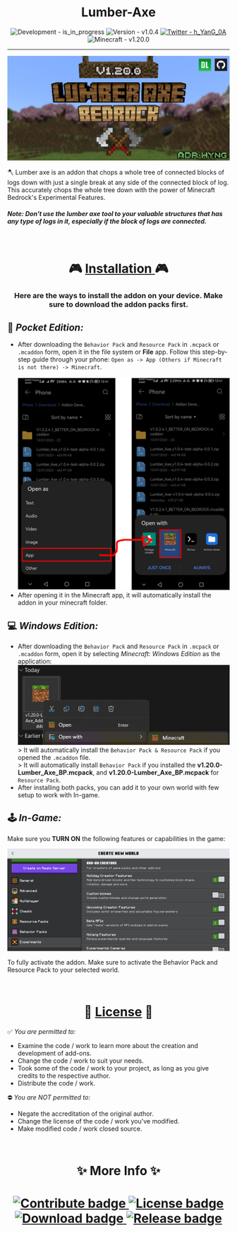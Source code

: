 <h1 align="center"> <strong> Lumber-Axe </strong> </h1>

<!-- img.shield's live badge not working consistently. -->
<!-- ![status](https://img.shields.io/endpoint?url=https%3A%2F%2Fdynamic-badge-formatter-ynrxn78r2oye.runkit.sh%2Fjson%3Furl%3Dhttps%253A%252F%252Flumber-axe-development-status-35us2vizz6yl.runkit.sh%252F%26query%3DDevelopment%26formatter%3Dmetric%26label%3DDevelopment%26labelColor%3Dgrey%26color%3Dblue%26logo%3Dvisualstudiocode%26logoColor%3Dblue%26logoWidth%3D16%26style%3Dflat) -->

<!-- ![version](https://img.shields.io/endpoint?url=https%3A%2F%2Fdynamic-badge-formatter-ynrxn78r2oye.runkit.sh%2Fjson%3Furl%3Dhttps%253A%252F%252Flumber-axe-development-status-35us2vizz6yl.runkit.sh%252F%26query%3DVersion%26formatter%3Dmetric%26label%3DVersion%26labelColor%3Dgrey%26color%3Dblue%26logo%3Dgit%26logoColor%3Dred%26logoWidth%3D16%26style%3Dflat) -->

<div align="center">

  ![Development - is_in_progress](https://img.shields.io/badge/Development-is__in__progress-2ea44f?logo=visualstudiocode&logoColor=blue)
  ![Version - v1.0.4](https://img.shields.io/badge/Version-v1.0.4-2ea44f?logo=git&logoColor=red)
  [![Twitter - h_YanG_0A](https://img.shields.io/badge/Twitter-Follow_@h__YanG__0A-2ea44f?logo=twitter&logoColor=blue)](https://twitter.com/h_YanG_0A)
  ![Minecraft - v1.20.0](https://img.shields.io/badge/Minecraft-v1.20.0-blue?logo=xbox&logoColor=green)
</div>


-----

<p align="center"><img src="guidelines/readme/thumbnail.jpg" alt="UPLOAD HD AS LOGO (WIP)"></p>


🪓 Lumber axe is an addon that chops a whole tree of connected blocks of logs down with just a single break at any side of the connected block of log. This accurately chops the whole tree down with the power of Minecraft Bedrock's Experimental Features.

##### **Note: Don't use the lumber axe tool to your valuable structures that has any type of logs in it, especially if the block of logs are connected.**

<br>

<h1 align="center" >🎮 <a href="WIP-Youtube"><strong>Installation</strong> </a> 🎮</h1>
<h3 align="center">Here are the ways to install the addon on your device. Make sure to download the addon packs first.</h3>

## 📱 *Pocket Edition:*

- After downloading the `Behavior Pack` and `Resource Pack` in `.mcpack` or `.mcaddon` form, open it in the file system or **File** app. Follow this step-by-step guide through your phone: `Open as -> App (Others if Minecraft is not there) -> Minecraft`. <br><br>
![Android-Installing](./guidelines/readme/pocket-install.png)
- After opening it in the Minecraft app, it will automatically install the addon in your minecraft folder. 

## 💻 *Windows Edition:*

- After downloading the `Behavior Pack` and `Resource Pack` in `.mcpack` or `.mcaddon` form, open it by selecting *Minecraft: Windows Edition* as the application: 
<br> ![Windows-Installing](./guidelines/readme/windows-install.png)
<br> > It will automatically install the `Behavior Pack & Resource Pack` if you opened the `.mcaddon` file. <br> > It will automatically install `Behavior Pack` if you installed the **v1.20.0-Lumber_Axe_BP.mcpack**, and **v1.20.0-Lumber_Axe_BP.mcpack** for `Resource Pack`.
- After installing both packs, you can add it to your own world with few setup to work with In-game.

## 🕹️ *In-Game:*

Make sure you **TURN ON** the following features or capabilities in the game:

![Pocket Edition Experimental Toggle](./guidelines/readme/experimental.png)

To fully activate the addon. Make sure to activate the Behavior Pack and Resource Pack to your selected world.


<br>

<h1 align="center" >📃 <a href="./LICENSE"><strong>License</strong></a> 📃</h1>

✅ *You are permitted to:*

- Examine the code / work to learn more about the creation and development of add-ons.
- Change the code / work to suit your needs.
- Took some of the code / work to your project, as long as you give credits to the respective author.
- Distribute the code / work.

⛔ *You are NOT permitted to:*

- Negate the accreditation of the original author.
- Change the license of the code / work you've modified.
- Make modified code / work closed source.

<br>

<h1 align="center"> <strong> ✨ More Info ✨ </strong> <h1>

<div align="center">
  <a href="./contribute.md">
    <img src="https://img.shields.io/static/v1?label=&message=Contribute&color=dark+green&style=for-the-badge" alt="Contribute badge">
  </a>
  <a href="./LICENSE">
    <img src="https://img.shields.io/static/v1?label=&message=CHANGELOGS&color=dark+green&style=for-the-badge" alt="License badge">
  </a>
  <a href="WORKING IN PROGRESS">
    <img src="https://img.shields.io/static/v1?label=&message=DOWNLOAD&color=dark+green&style=for-the-badge&logo=download&logoColor=black" alt="Download badge">
  </a>
  <a href="WORKING IN PROGRESS">
    <img src="https://img.shields.io/static/v1?label=&message=LATEST RELEASE&color=dark+green&style=for-the-badge" alt="Release badge">
  </a>
</div>
